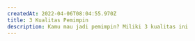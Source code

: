 ```yaml
---
createdAt: 2022-04-06T08:04:55.970Z
title: 3 Kualitas Pemimpin
description: Kamu mau jadi pemimpin? Miliki 3 kualitas ini
---
```

